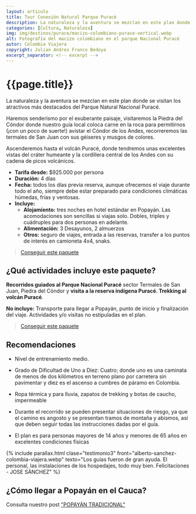 ```yaml
---
layout: articulo
title: Tour Conexión Natural Parque Puracé
description: La naturaleza y la aventura se mezclan en este plan donde se visitan los atractivos más destacados del Parque Natural Nacional Puracé
categories: [Cultura, Naturaleza]
img: img/destinos/purace/macizo-colombiano-purace-vertical.webp
alt: Fotografía del macizo colombiano en el parque Nacional Puracé
autor: Colombia Viajera
copyright: Julian Andres Franco Bedoya
excerpt_separator: <!-- excerpt -->
---
```

# {{page.title}}

La naturaleza y la aventura se mezclan en este plan donde se visitan los atractivos más destacados del Parque Natural Nacional Puracé.

<!-- excerpt -->

Haremos senderismo por el exuberante paisaje, visitaremos la Piedra del Cóndor donde nuestro guía local coloca carne en la roca para permitirnos (¡con un poco de suerte!) avistar el Cóndor de los Andes, recorreremos las termales de San Juan con sus géiseres y musgos de colores.

Ascenderemos hasta el volcán Puracé, donde tendremos unas excelentes vistas del cráter humeante y la cordillera central de los Andes con su cadena de picos volcánicos.

* **Tarifa desde:** $925.000 por persona
* **Duración:** 4 días
* **Fecha:** todos los días previa reserva, aunque ofrecemos el viaje durante todo el año, siempre debe estar preparado para condiciones climáticas húmedas, frías y ventosas.
* **Incluye:**
  * **Alojamiento:** tres noches en hotel estándar en Popayán. Las acomodaciones son sencillas si viajas solo. Dobles, triples y cuádruples para dos personas en adelante.
  * **Alimentación:** 3 Desayunos, 2 almuerzos
  * **Otros:** seguro de viajes, entrada a las reservas, transfer a los puntos de interés en camioneta 4x4, snaks.

>[Conseguir este paquete](https://api.whatsapp.com/send?phone=+573209673925&text=Hola.%20Me%20encantar%C3%ADa%20saber%20m%C3%A1s%20sobre%20este%20paquete:%20Tatacoa,%20Paicol%20y%20parque%20arqueol%C3%B3gico%20de%20San%20Agust%C3%ADn)

## ¿Qué actividades incluye este paquete?

**Recorridos guiados al Parque Nacional Puracé** sector Termales de San Juan, Piedra del Cóndor y **visita a la reserva indígena Puracé. Trekking al volcán Puracé**.

**No incluye:** Transporte para llegar a Popayán, punto de inicio y finalización del viaje. Actividades y/o visitas no estipuladas en el plan.

>[Conseguir este paquete](https://api.whatsapp.com/send?phone=+573209673925&text=Hola.%20Me%20encantar%C3%ADa%20saber%20m%C3%A1s%20sobre%20este%20paquete:%20Tatacoa,%20Paicol%20y%20parque%20arqueol%C3%B3gico%20de%20San%20Agust%C3%ADn)

## Recomendaciones

* Nivel de entrenamiento medio.

* Grado de Dificultad de Uno a Diez: Cuatro; donde uno es una caminata de menos de dos kilómetros en terreno plano por carretera sin pavimentar y diez es el ascenso a cumbres de páramo en Colombia.

* Ropa térmica y para lluvia, zapatos de trekking y botas de caucho, impermeable

* Durante el recorrido se pueden presentar situaciones de riesgo, ya que el camino es angosto y se presentan tramos de montaña y abismos, así que deben seguir todas las instrucciones dadas por el guía.

* El plan es para personas mayores de 14 años y menores de 65 años en excelentes condiciones físicas

{% include parallax.html clase="testimonio3" front="alberto-sanchez-colombia-viajera.webp" texto="Los guías fueron de gran ayuda. El personal, las instalaciones de los hospedajes, todo muy bien. Felicitaciones - JOSE SÁNCHEZ" %}

## ¿Cómo llegar a Popayán en el Cauca?

Consulta nuestro post ["POPAYÁN TRADICIONAL"]({{site.baseurl}}/popayan-historica/)
